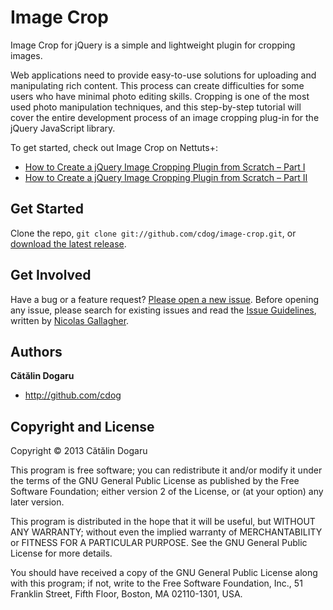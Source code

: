 Image Crop
==========

Image Crop for jQuery is a simple and lightweight plugin for cropping images.

Web applications need to provide easy-to-use solutions for uploading and
manipulating rich content. This process can create difficulties for some users
who have minimal photo editing skills. Cropping is one of the most used photo
manipulation techniques, and this step-by-step tutorial will cover the entire
development process of an image cropping plug-in for the jQuery JavaScript
library.

To get started, check out Image Crop on Nettuts+:

+ [How to Create a jQuery Image Cropping Plugin from Scratch – Part I](http://net.tutsplus.com/tutorials/javascript-ajax/how-to-create-a-jquery-image-cropping-plugin-from-scratch-part-i/)
+ [How to Create a jQuery Image Cropping Plugin from Scratch – Part II](http://net.tutsplus.com/tutorials/javascript-ajax/how-to-create-a-jquery-image-cropping-plug-in-from-scratch-part-ii/)



Get Started
-----------

Clone the repo, `git clone git://github.com/cdog/image-crop.git`, or [download
the latest release](https://github.com/cdog/image-crop/zipball/master).



Get Involved
------------

Have a bug or a feature request? [Please open a new
issue](https://github.com/cdog/image-crop/issues). Before opening any issue,
please search for existing issues and read the [Issue
Guidelines](https://github.com/necolas/issue-guidelines), written by [Nicolas
Gallagher](https://github.com/necolas/).



Authors
-------

**Cătălin Dogaru**

+ http://github.com/cdog



Copyright and License
---------------------

Copyright © 2013 Cătălin Dogaru

This program is free software; you can redistribute it and/or modify it under
the terms of the GNU General Public License as published by the Free Software
Foundation; either version 2 of the License, or (at your option) any later
version.

This program is distributed in the hope that it will be useful, but WITHOUT ANY
WARRANTY; without even the implied warranty of MERCHANTABILITY or FITNESS FOR A
PARTICULAR PURPOSE. See the GNU General Public License for more details.

You should have received a copy of the GNU General Public License along with
this program; if not, write to the Free Software Foundation, Inc., 51 Franklin
Street, Fifth Floor, Boston, MA 02110-1301, USA.
